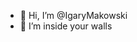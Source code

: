 - 👋 Hi, I’m @IgaryMakowski
- 👀 I’m inside your walls

<!---
IgaryMakowski/IgaryMakowski is a ✨ special ✨ repository because its `README.md` (this file) appears on your GitHub profile.
You can click the Preview link to take a look at your changes.
--->
